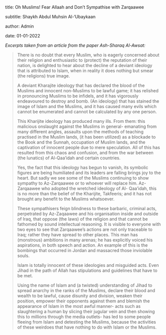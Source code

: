 title: Oh Muslims! Fear Allaah and Don’t Sympathise with Zarqaawee

subtitle: Shaykh Abdul Muhsin Al-‘Ubaykaan

author: Admin

date: 01-01-2022

_Excerpts taken from an article from the paper Ash-Sharaq Al-Awsat:_

> There is no doubt that every Muslim, who is eagerly concerned about their religion and enthusiastic to (protect) the reputation of their nation, is delighted to hear about the decline of a deviant ideology that is attributed to Islam, when in reality it does nothing but smear (the religions) true image.
>
> A deviant Kharajite ideology that has declared the blood of the Muslims and innocent non-Muslims to be lawful game; it has relished in pronouncing Muslims to be infidels, and it has vigorously endeavoured to destroy and bomb. (An ideology) that has stained the image of Islam and the Muslims, and it has caused many evils which cannot be enumerated and cannot be calculated by any one person.
>
> This Kharijite ideology has produced many ills. From them: this malicious onslaught against the Muslims in general- emanating from many different angles, assaults upon the methods of teaching practised in the Muslim lands, (it has been utilized) as a blockade to the Book and the Sunnah, occupation of Muslim lands, and the captivation of innocent people due to mere speculation. All of this has resulted from this chaos and confusion, and from the war between (the lunatics) of Al-Qaa’idah and certain countries.
>
> Yes, the fact that this ideology has begun to vanish, its symbolic figures are being humiliated and its leaders are falling brings joy to the heart. But sadly we see some of the Muslims continuing to show sympathy to Az-Zarqaawee or to whoever will replace him. Az-Zarqaawee who adopted the wretched ideology of Al- Qaa’idah, this is no more than the belief of the Kharijite, Takfeeris; and it has not brought any benefit to the Muslims whatsoever.
>
> These sympathisers feign blindness to these barbaric, criminal acts, perpetrated by Az-Zaqaawee and his organisation inside and outside of Iraq, that oppose (the laws) of the religion and that cannot be fathomed by sound intellectual reasoning. It is visible to everyone with two eyes to see that Zarqaawee’s actions are not only traceable to Iraq; rather they have spread to other places. This man has (monstrous) ambitions in many arenas; he has explicitly voiced his aspirations, in both speech and action. An example of this is the bombings that occurred in Jordan and massacred those inviolable souls.
>
> Islam is totally innocent of these ideologies and misguided acts. Even Jihad in the path of Allah has stipulations and guidelines that have to be met.
>
> Using the name of Islam and (a twisted) understanding of Jihad to spread anarchy in the ranks of the Muslims, declare their blood and wealth to be lawful, cause disunity and division, weaken their position, empower their opponents against them and blemish the appearance of Islam in the most awful manner- acts such as slaughtering a human by slicing their jugular vein and then showing this to millions through the media outlets- has led to some people fleeing from Islam and detesting the Muslims, because the activities of these weirdoes that have nothing to do with Islam or the Muslims.
